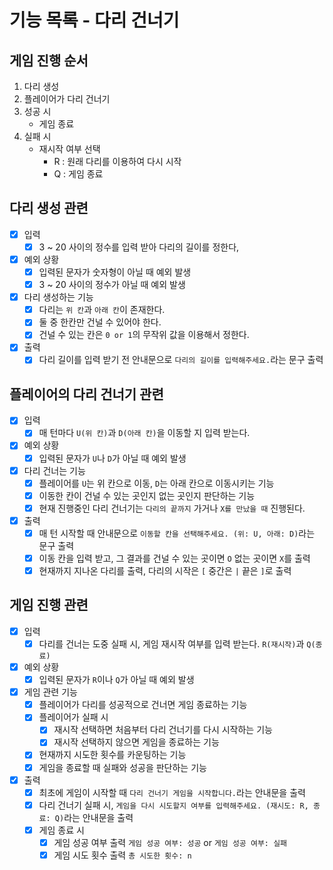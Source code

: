 # 기능 목록 - 다리 건너기
## 게임 진행 순서
1. 다리 생성
2. 플레이어가 다리 건너기
3. 성공 시
   - 게임 종료
4. 실패 시
   - 재시작 여부 선택
      - R : 원래 다리를 이용하여 다시 시작
      - Q : 게임 종료

## 다리 생성 관련

- [X] 입력
  - [X] 3 ~ 20 사이의 정수를 입력 받아 다리의 길이를 정한다,
- [X] 예외 상황
  - [X] 입력된 문자가 숫자형이 아닐 때 예외 발생
  - [X] 3 ~ 20 사이의 정수가 아닐 때 예외 발생
- [X] 다리 생성하는 기능
  - [X] 다리는 `위 칸`과 `아래 칸`이 존재한다.
  - [X] 둘 중 한칸만 건널 수 있어야 한다.
  - [X] 건널 수 있는 칸은 `0 or 1`의 무작위 값을 이용해서 정한다.
- [X] 출력
  - [X] 다리 길이를 입력 받기 전 안내문으로 `다리의 길이를 입력해주세요.`라는 문구 출력 

## 플레이어의 다리 건너기 관련
    
- [X] 입력
  - [X] 매 턴마다 `U(위 칸)`과 `D(아래 칸)`을 이동할 지 입력 받는다.
- [X] 예외 상황
  - [X] 입력된 문자가 `U`나 `D`가 아닐 때 예외 발생
- [X] 다리 건너는 기능
  - [X] 플레이어를 `U`는 위 칸으로 이동, `D`는 아래 칸으로 이동시키는 기능
  - [X] 이동한 칸이 건널 수 있는 곳인지 없는 곳인지 판단하는 기능
  - [X] 현재 진행중인 다리 건너기는 `다리의 끝까지` 가거나 `X를 만났을 때` 진행된다.
- [X] 출력
  - [X] 매 턴 시작할 때 안내문으로 `이동할 칸을 선택해주세요. (위: U, 아래: D)`라는 문구 출력
  - [X] 이동 칸을 입력 받고, 그 결과를 건널 수 있는 곳이면 `O` 없는 곳이면 `X`를 출력
  - [X] 현재까지 지나온 다리를 출력, 다리의 시작은 `[` 중간은 ` | ` 끝은 `]`로 출력

## 게임 진행 관련

- [X] 입력
  - [X] 다리를 건너는 도중 실패 시, 게임 재시작 여부를 입력 받는다. `R(재시작)`과 `Q(종료)`
- [X] 예외 상황
  - [X] 입력된 문자가 `R`이나 `Q`가 아닐 때 예외 발생
- [X] 게임 관련 기능
  - [X] 플레이어가 다리를 성공적으로 건너면 게임 종료하는 기능
  - [X] 플레이어가 실패 시
    - [X] 재시작 선택하면 처음부터 다리 건너기를 다시 시작하는 기능
    - [X] 재시작 선택하지 않으면 게임을 종료하는 기능
  - [X] 현재까지 시도한 횟수를 카운팅하는 기능
  - [X] 게임을 종료할 때 실패와 성공을 판단하는 기능
- [X] 출력
  - [X] 최초에 게임이 시작할 때 `다리 건너기 게임을 시작합니다.`라는 안내문을 출력
  - [X] 다리 건너기 실패 시, `게임을 다시 시도할지 여부를 입력해주세요. (재시도: R, 종료: Q)`라는 안내문을 출력
  - [X] 게임 종료 시
    - [X] 게임 성공 여부 출력 `게임 성공 여부: 성공` or `게임 성공 여부: 실패` 
    - [X]  게임 시도 횟수 출력 `총 시도한 횟수: n`